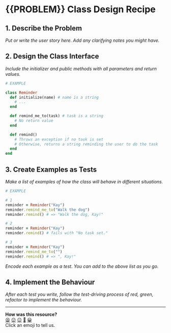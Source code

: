 # {{PROBLEM}} Class Design Recipe

## 1. Describe the Problem

_Put or write the user story here. Add any clarifying notes you might have._

## 2. Design the Class Interface

_Include the initializer and public methods with all parameters and return values._

```ruby
# EXAMPLE

class Reminder
  def initialize(name) # name is a string
    # ...
  end

  def remind_me_to(task) # task is a string
    # No return value
  end

  def remind()
    # Throws an exception if no task is set
    # Otherwise, returns a string reminding the user to do the task
  end
end
```

## 3. Create Examples as Tests

_Make a list of examples of how the class will behave in different situations._

```ruby
# EXAMPLE

# 1
reminder = Reminder("Kay")
reminder.remind_me_to("Walk the dog")
reminder.remind() # => "Walk the dog, Kay!"

# 2
reminder = Reminder("Kay")
reminder.remind() # fails with "No task set."

# 3
reminder = Reminder("Kay")
reminder.remind_me_to("")
reminder.remind() # => ", Kay!"
```

_Encode each example as a test. You can add to the above list as you go._

## 4. Implement the Behaviour

_After each test you write, follow the test-driving process of red, green, refactor to implement the behaviour._


<!-- BEGIN GENERATED SECTION DO NOT EDIT -->

---

**How was this resource?**  
[😫](https://airtable.com/shrUJ3t7KLMqVRFKR?prefill_Repository=makersacademy%2Fgolden-square&prefill_File=resources%2Fsingle_class_recipe_template.md&prefill_Sentiment=😫) [😕](https://airtable.com/shrUJ3t7KLMqVRFKR?prefill_Repository=makersacademy%2Fgolden-square&prefill_File=resources%2Fsingle_class_recipe_template.md&prefill_Sentiment=😕) [😐](https://airtable.com/shrUJ3t7KLMqVRFKR?prefill_Repository=makersacademy%2Fgolden-square&prefill_File=resources%2Fsingle_class_recipe_template.md&prefill_Sentiment=😐) [🙂](https://airtable.com/shrUJ3t7KLMqVRFKR?prefill_Repository=makersacademy%2Fgolden-square&prefill_File=resources%2Fsingle_class_recipe_template.md&prefill_Sentiment=🙂) [😀](https://airtable.com/shrUJ3t7KLMqVRFKR?prefill_Repository=makersacademy%2Fgolden-square&prefill_File=resources%2Fsingle_class_recipe_template.md&prefill_Sentiment=😀)  
Click an emoji to tell us.

<!-- END GENERATED SECTION DO NOT EDIT -->
